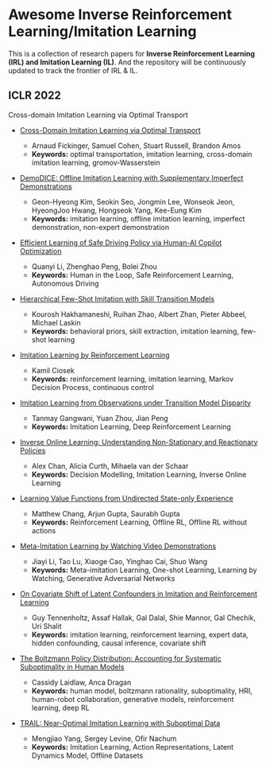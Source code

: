 # Awesome Inverse Reinforcement Learning/Imitation Learning

This is a collection of research papers for **Inverse Reinforcement Learning (IRL) and Imitation Learning (IL)**. And the repository will be continuously updated to track the frontier of IRL & IL.

## ICLR 2022

Cross-domain Imitation Learning via Optimal Transport

- [Cross-Domain Imitation Learning via Optimal Transport](https://openreview.net/forum?id=xP3cPq2hQC)
  - Arnaud Fickinger, Samuel Cohen, Stuart Russell, Brandon Amos
  - **Keywords:** optimal transportation, imitation learning, cross-domain imitation learning, gromov-Wasserstein
- [DemoDICE: Offline Imitation Learning with Supplementary Imperfect Demonstrations](https://openreview.net/forum?id=BrPdX1bDZkQ)
  - Geon-Hyeong Kim, Seokin Seo, Jongmin Lee, Wonseok Jeon, HyeongJoo Hwang, Hongseok Yang, Kee-Eung Kim
  - **Keywords:** imitation learning, offline imitation learning, imperfect demonstration, non-expert demonstration
- [Efficient Learning of Safe Driving Policy via Human-AI Copilot Optimization](https://openreview.net/forum?id=0cgU-BZp2ky)
  - Quanyi Li, Zhenghao Peng, Bolei Zhou
  - **Keywords:** Human in the Loop, Safe Reinforcement Learning, Autonomous Driving
- [Hierarchical Few-Shot Imitation with Skill Transition Models](https://openreview.net/forum?id=FEUze0HyJJD)
  - Kourosh Hakhamaneshi, Ruihan Zhao, Albert Zhan, Pieter Abbeel, Michael Laskin
  - **Keywords:** behavioral priors, skill extraction, imitation learning, few-shot learning
- [Imitation Learning by Reinforcement Learning](https://openreview.net/forum?id=1zwleytEpYx)
  - Kamil Ciosek
  - **Keywords:** reinforcement learning, imitation learning, Markov Decision Process, continuous control
- [Imitation Learning from Observations under Transition Model Disparity](https://openreview.net/forum?id=twv2QlJhXzo)
  - Tanmay Gangwani, Yuan Zhou, Jian Peng
  - **Keywords:** Imitation Learning, Deep Reinforcement Learning
- [Inverse Online Learning: Understanding Non-Stationary and Reactionary Policies](https://openreview.net/forum?id=DYypjaRdph2)
  - Alex Chan, Alicia Curth, Mihaela van der Schaar
  - **Keywords:** Decision Modelling, Imitation Learning, Inverse Online Learning

- [Learning Value Functions from Undirected State-only Experience](https://openreview.net/forum?id=6Pe99Juo9gd)
  - Matthew Chang, Arjun Gupta, Saurabh Gupta
  - **Keywords:** Reinforcement Learning, Offline RL, Offline RL without actions
- [Meta-Imitation Learning by Watching Video Demonstrations](https://openreview.net/forum?id=KTPuIsx4pmo)
  - Jiayi Li, Tao Lu, Xiaoge Cao, Yinghao Cai, Shuo Wang
  - **Keywords:** Meta-imitation Learning, One-shot Learning, Learning by Watching, Generative Adversarial Networks
- [On Covariate Shift of Latent Confounders in Imitation and Reinforcement Learning](https://openreview.net/forum?id=w01vBAcewNX)
  - Guy Tennenholtz, Assaf Hallak, Gal Dalal, Shie Mannor, Gal Chechik, Uri Shalit
  - **Keywords:** imitation learning, reinforcement learning, expert data, hidden confounding, causal inference, covariate shift
- [The Boltzmann Policy Distribution: Accounting for Systematic Suboptimality in Human Models](https://openreview.net/forum?id=_l_QjPGN5ye)
  - Cassidy Laidlaw, Anca Dragan
  - **Keywords:** human model, boltzmann rationality, suboptimality, HRI, human-robot collaboration, generative models, reinforcement learning, deep RL
- [TRAIL: Near-Optimal Imitation Learning with Suboptimal Data](https://openreview.net/forum?id=6q_2b6u0BnJ)
  - Mengjiao Yang, Sergey Levine, Ofir Nachum
  - **Keywords:** Imitation Learning, Action Representations, Latent Dynamics Model, Offline Datasets
